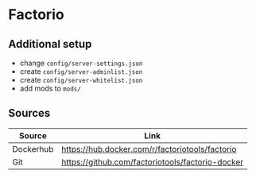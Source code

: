 # Factorio
## Additional setup
- change `config/server-settings.json`
- create `config/server-adminlist.json`
- create `config/server-whitelist.json`
- add mods to `mods/`

## Sources

| Source    | Link                                             |
|-----------|--------------------------------------------------|
| Dockerhub | https://hub.docker.com/r/factoriotools/factorio  |
| Git       | https://github.com/factoriotools/factorio-docker |
